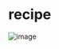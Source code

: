 # recipe
![image](https://user-images.githubusercontent.com/123303679/213920851-993d0c51-fb67-4fdd-956a-7c93a303bb8b.png)
